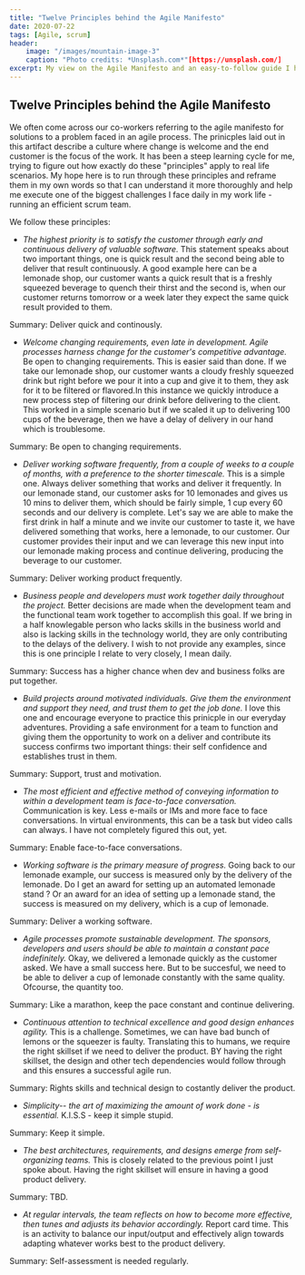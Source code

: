 ```yaml
---
title: "Twelve Principles behind the Agile Manifesto"
date: 2020-07-22
tags: [Agile, scrum]
header: 
    image: "/images/mountain-image-3"
    caption: "Photo credits: *Unsplash.com*"[https://unsplash.com/]
excerpt: My view on the Agile Manifesto and an easy-to-follow guide I have used as a refresher on the agile methodology.
---
```


## Twelve Principles behind the Agile Manifesto

We often come across our co-workers referring to the agile manifesto for solutions to a problem faced in an agile process. The prinicples laid out in this artifact describe a culture where change is welcome and the end customer is the focus of the work. It has been a steep learning cycle for me, trying to figure out how exactly do these "principles" apply to real life scenarios. My hope here is to run through these principles and reframe them in my own words so that I can understand it more thoroughly and help me execute one of the biggest challenges I face daily in my work life - running an efficient scrum team.

We follow these principles:

- *The highest priority is to satisfy the customer through early and continuous delivery of valuable software.*
This statement speaks about two important things, one is quick result and the second being able to deliver that result continuously. A good example here can be a lemonade shop, our customer wants a quick result that is a freshly squeezed beverage to quench their thirst and the second is, when our customer returns tomorrow or a week later they expect the same quick result provided to them. 

Summary: Deliver quick and continously.

- *Welcome changing requirements, even late in development. Agile processes harness change for the customer's competitive advantage.*
Be open to changing requirements. This is easier said than done. If we take our lemonade shop, our customer wants a cloudy freshly squeezed drink but right before we pour it into a cup and give it to them, they ask for it to be filtered or flavored.In  this instance we quickly introduce a new process step of filtering our drink before delivering to the client. This worked in a simple scenario but if we scaled it up to delivering 100 cups of the beverage, then we have a delay of delivery in our hand which is troublesome. 

Summary: Be open to changing requirements.


- *Deliver working software frequently, from a couple of weeks to a couple of months, with a preference to the shorter timescale.*
This is a simple one. Always deliver something that works and deliver it frequently. In our lemonade stand, our customer asks for 10 lemonades and gives us 10 mins to deliver them, which should be fairly simple, 1 cup every 60 seconds and our delivery is complete. Let's say we are able to make the first drink in half a minute and we invite our customer to taste it, we have delivered something that works, here a lemonade, to our customer. Our customer provides their input and we can leverage this new input into our lemonade making process and continue delivering, producing the beverage to our customer.

Summary: Deliver working product frequently.

- *Business people and developers must work together daily throughout the project.*
Better decisions are made when the development team and the functional team work together to accomplish this goal. If we bring in a half knowlegable person who lacks skills in the business world and also is lacking skills in the technology world, they are only contributing to the delays of the delivery. I wish to not provide any examples, since this is one principle I relate to very closely, I mean daily. 

Summary: Success has a higher chance when dev and business folks are put together.

- *Build projects around motivated individuals. Give them the environment and support they need, and trust them to get the job done.*
I love this one and encourage everyone to practice this prinicple in our everyday adventures. Providing a safe environment for a team to function and giving them the opportunity to work on a deliver and contribute its success confirms two important things: their self confidence and establishes trust in them. 

Summary: Support, trust and motivation.

- *The most efficient and effective method of conveying information to within a development team is face-to-face conversation.*
Communication is key. Less e-mails or IMs and more face to face conversations. In virtual environments, this can be a task but video calls can always. I have not completely figured this out, yet.

Summary: Enable face-to-face conversations.

- *Working software is the primary measure of progress.*
Going back to our lemonade example, our success is measured only by the delivery of the lemonade. Do I get an award for setting up an automated lemonade stand ? Or an award for an idea of setting up a lemonade stand, the success is measured on my delivery, which is a cup of lemonade.

Summary: Deliver a working software.

- *Agile processes promote sustainable development. The sponsors, developers and users should be able to maintain a constant pace indefinitely.*
Okay, we delivered a lemonade quickly as the customer asked. We have a small success here. But to be succesful, we need to be able to deliver a cup of lemonade constantly with the same quality. Ofcourse, the quantity too. 

Summary: Like a marathon, keep the pace constant and continue delivering.

- *Continuous attention to technical excellence and good design enhances agility.* 
This is a challenge. Sometimes, we can have bad bunch of lemons or the squeezer is faulty. Translating this to humans, we require the right skillset if we need to deliver the product. BY having the right skillset, the design and other tech dependencies would follow through and this ensures a successful agile run.

Summary: Rights skills and technical design to costantly deliver the product.

- *Simplicity-- the art of maximizing the amount of work done - is essential.*
K.I.S.S - keep it simple stupid.

Summary: Keep it simple.

- *The best architectures, requirements, and designs emerge from self- organizing teams.*
This is closely related to the previous point I just spoke about. Having the right skillset will ensure in having a good product delivery.

Summary: TBD.

- *At regular intervals, the team reflects on how to become more effective, then tunes and adjusts its behavior accordingly.*
Report card time. This is an activity to balance our input/output and effectively align towards adapting whatever works best to the product delivery.

Summary: Self-assessment is needed regularly.

